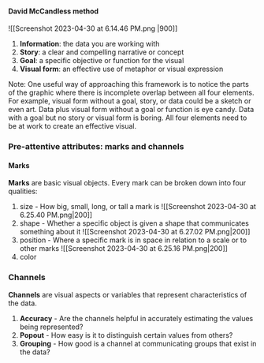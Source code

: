 
#### David McCandless method


![[Screenshot 2023-04-30 at 6.14.46 PM.png |900]]
1.  **Information**: the data you are working with
2.  **Story**: a clear and compelling narrative or concept
3.  **Goal**: a specific objective or function for the visual
4.  **Visual form**: an effective use of metaphor or visual expression

Note: One useful way of approaching this framework is to notice the parts of the graphic where there is incomplete overlap between all four elements. For example, visual form without a goal, story, or data could be a sketch or even art. Data plus visual form without a goal or function is eye candy. Data with a goal but no story or visual form is boring. All four elements need to be at work to create an effective visual.


### Pre-attentive attributes: marks and channels

#### Marks
**Marks** are basic visual objects. Every mark can be broken down into four qualities:
1. size - How big, small, long, or tall a mark is
![[Screenshot 2023-04-30 at 6.25.40 PM.png|200]]
3. shape - Whether a specific object is given a shape that communicates something about it
![[Screenshot 2023-04-30 at 6.27.02 PM.png|200]]
4. position -  Where a specific mark is in space in relation to a scale or to other marks
![[Screenshot 2023-04-30 at 6.25.16 PM.png|200]]
5. color

### Channels 
**Channels** are visual aspects or variables that represent characteristics of the data.

1. **Accuracy** - Are the channels helpful in accurately estimating the values being represented?
2. **Popout** - How easy is it to distinguish certain values from others?
3. **Grouping** - How good is a channel at communicating groups that exist in the data?
